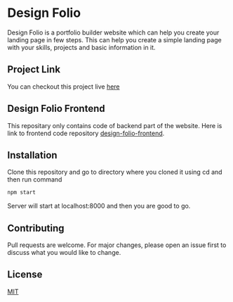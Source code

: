 # Design Folio

Design Folio is a portfolio builder website which can help you create your landing page in few steps. This can help you create a simple landing page with your skills, projects and basic information in it.

## Project Link
You can checkout this project live [here](designfolio.onrender.com)
## Design Folio Frontend

This repositary only contains code of backend part of the website. Here is link to frontend code repository [design-folio-frontend](https://github.com/ishan249/design-folio-frontend).

## Installation

Clone this repository and go to directory where you cloned it using cd and then run command

```bash
npm start
```

Server will start at localhost:8000 and then you are good to go.


## Contributing

Pull requests are welcome. For major changes, please open an issue first
to discuss what you would like to change.


## License

[MIT](https://github.com/ishan249/design-folio-backend/blob/master/LICENSE)
